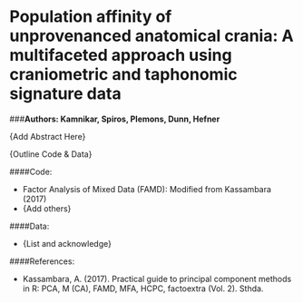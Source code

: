 # Population affinity of unprovenanced anatomical crania: A multifaceted approach using craniometric and taphonomic signature data

###**Authors: Kamnikar, Spiros, Plemons, Dunn, Hefner**

{Add Abstract Here}

{Outline Code & Data}

####Code:
- Factor Analysis of Mixed Data (FAMD): Modified from Kassambara (2017)
- {Add others}

####Data:
- {List and acknowledge}

####References:
- Kassambara, A. (2017). Practical guide to principal component methods in R: PCA, M (CA), FAMD, MFA, HCPC, factoextra (Vol. 2). Sthda.
